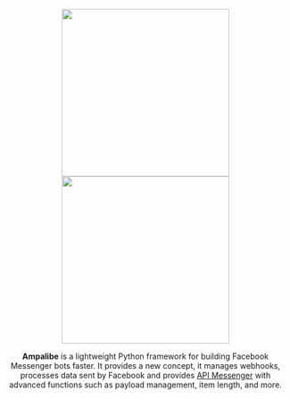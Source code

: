 <p align="center"> <img height="300" src="https://github.com/rivo2302/ampalibe_odoo/raw/15.0/ampalibe/static/img/odoo.png"/>
<img height="300" src="https://github.com/rivo2302/ampalibe_odoo/raw/15.0/ampalibe/static/description/icon.png"/>
</p>
<div align="center">
<p>
 <b>Ampalibe</b> is a lightweight Python framework for building Facebook Messenger bots faster.
It provides a new concept, it manages webhooks, processes data sent by Facebook and provides <a href="https://developers.facebook.com/docs/messenger-platform/">API Messenger</a> with advanced functions such as payload management, item length, and more.
</p>
</div>